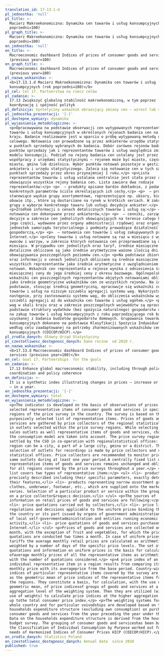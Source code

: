 ```yaml
---
translation_id: 17-13-1-d
pl_jednostka: 'null'
pl_title: >-
  Macierz Makroekonomiczna: Dynamika cen towarów i usług konsumpcyjnych (rok
  poprzedni=100)
pl_graph_title: >-
  Macierz Makroekonomiczna: Dynamika cen towarów i usług konsumpcyjnych (rok
  poprzedni=100)
en_jednostka: 'null'
en_title: >-
  Macroeconomic dashboard Indices of prices of consumer goods and services
  (previous year=100)
en_graph_title: >-
  Macroeconomic dashboard Indices of prices of consumer goods and services
  (previous year=100)
pl_nazwa_wskaznika: >-
  <b>17.13.1.d Macierz Makroekonomiczna: Dynamika cen towarów i usług
  konsumpcyjnych (rok poprzedni=100)</b>
pl_cel: Cel 17. Partnerstwa na rzecz celów
pl_zadanie: >-
  17.13 Zwiększyć globalną stabilność makroekonomiczną, w tym poprzez
  koordynację i spójność polityk
pl_definicja: Syntetyczny wskaźnik obrazujący zmiany cen – wzrost lub spadek – w ciągu roku.
pl_jednostka_prezentacji: '[-]'
pl_dostepne_wymiary: dynamika
pl_wyjasnienia_metodologiczne: >-
  <p>Opracowywana na podstawie obserwacji cen wytypowanych reprezentantów
  towarów i usług konsumpcyjnych w określonych rejonach badania cen na terenie
  kraju. Badanie realizowane jest w oparciu o próbę wytypowaną metodą doboru
  celowego. Notowania cen prowadzone są przez ankieterów urzędów statystycznych
  w punktach sprzedaży wybranych do badania. Dobór zarówno rejonów badania cen,
  punktów sprzedaży jak i reprezentantów towarów i usług uwzględnia zmiany w
  modelu konsumpcji. Podział na rejony badania cen ustalany jest przez GUS przy
  współpracy z urzędami statystycznymi – rejonem może być miasto, część dużego
  miasta, gmina lub dzielnica. Wybór punktów notowań pozostaje w gestii
  ankietera i urzędu statystycznego. Zaleca się notowanie cen w tych samych
  punktach sprzedaży przez okres przynajmniej 1 roku.</p> <p>Lista
  reprezentantów towarów i usług ustalana centralnie jest stała przez rok i
  obowiązuje wszystkie rejony badania cen. Lista zawiera dwa rodzaje
  reprezentantów:</p> <p>  – produkty opisane bardzo dokładnie, z podaniem
  konkretnych parametrów ściśle określających ich cechy,</p> <p>  – produkty
  stanowiące wąskie grupy asortymentowe, reprezentujące np. ubiory, bieliznę,
  obuwie itp., które są dostarczane na rynek w krótkich seriach. W zakresie tej
  grupy o wyborze konkretnego towaru lub usługi decyduje ankieter.</p>
  <p>Źródłem informacji o cenach detalicznych towarów i usług są:</p> <p>  –
  notowania cen dokonywane przez ankieterów,</p> <p>  – cenniki, zarządzenia i
  decyzje w zakresie cen jednolitych obowiązujących na terenie całego kraju lub
  jego części, wydawane przez organy administracji rządowej oraz organy
  jednostek samorządu terytorialnego i podmioty prowadzące działalność
  gospodarczą,</p> <p>  – notowania cen towarów i usług zakupywanych przez
  Internet.</p> <p>Ceny towarów i usług notowane są raz w miesiącu z wyjątkiem
  owoców i warzyw, w zakresie których notowania cen przeprowadzane są dwa razy w
  miesiącu. W przypadku cen jednolitych oraz taryf, średnie miesięczne ceny
  detaliczne obliczane są jako średnie arytmetyczne ważone ilością dni
  obowiązywania poszczególnych poziomów cen.</p> <p>Na podstawie zbioru notowań
  oraz informacji o cenach jednolitych obliczane są średnie miesięczne ceny
  wszystkich reprezentantów jako średnie arytmetyczne z uwzględnieniem liczby
  notowań. Wskaźnik cen reprezentanta w rejonie wynika z odniesienia średniej
  miesięcznej ceny do jego średniej ceny z okresu bazowego. Ogólnopolskie
  wskaźniki cen poszczególnych reprezentantów objętych notowaniami obliczane są
  jako średnie geometryczne wskaźników cen ze wszystkich rejonów. Na ich
  podstawie, stosując średnią geometryczną, opracowuje się wskaźniki cen grup
  towarów i usług na niższym szczeblu agregacji systemu wag. Wykorzystuje się je
  następnie, przy zastosowaniu systemu wag, do obliczenia wskaźników wyższych
  szczebli agregacji aż do wskaźnika cen towarów i usług ogółem.</p> <p>System
  wag w skali kraju oraz w zakresie poszczegolnych województw są opracowywane na
  podstawie struktury wydatków (bez spożycia naturalnego) gospodarstw domowych
  na zakup towarów i usług konsumpcyjnych z roku poprzedzającego rok badany,
  uzyskanej z badania budżetów gospodarstw domowych. Grupowania towarów i usług
  konsumpcyjnych dokonano na podstawie Klasyfikacji Spożycia Indywidualnego
  według celu zaadaptowanej na potrzeby zharmonizowanych wskaźników cen
  konsumpcyjnych (COICOP/HICP).</p>
pl_zrodlo_danych: Główny Urząd Statystyczny
pl_czestotliwosc_dostępnosc_danych: Dane roczne  od 2010 r.
en_nazwa_wskaznika: >-
  <b>17.13.d Macroeconomic dashboard Indices of prices of consumer goods and
  services (previous year=100)</b>
en_cel: Goal 17. Partnerships  for the goals
en_zadanie: >-
  17.13 Enhance global macroeconomic stability, including through policy
  coordination and policy coherence
en_definicja: >-
  It is a synthetic index illustrating changes in prices – increase or decrease
  – in a year.
en_jednostka_prezentacji: '[-]'
en_dostepne_wymiary: total
en_wyjasnienia_metodologiczne: >-
  <p>The indicator is developed on the basis of observations of prices of
  selected representative items of consumer goods and services in specific
  regions of the price survey in the country. The survey is based on the
  purposively selected list of representative items. Prices of goods and
  services are gathered by price collectors of the regional statistical offices
  in outlets selected within the price survey regions. While selecting regions,
  sales outlets as well representative items of goods and services, changes in
  the consumption model are taken into account. The price survey regions are
  settled by the CSO in co-operation with regionalstatistical offices: the
  region can be a city, a part of a large city, gmina or a district. The
  selection of outlets for recordings is made by price collectors and regional
  statistical offices. Price collectors are recommended to monitor prices in the
  same outlets during at least one year period.A centrally fixed list of
  representative items of goods and services remains unchanged and obligatory
  for all regions covered by the price surveys throughout a year.</p> <p>The
  list covers two types of representative items:</p> <ul> <li>- products
  precisely described including their specific parameters, exactly determining
  their features,</li> <li>- products representing narrow assortment groups like
  clothes, underwear, footwear, etc., which are supplied onto the market inshort
  series. Selection of a particular product or service within the group depends
  on a price collector&rsquo;s decision.</li> </ul> <p>The sources of
  information on retail prices of goods and services are following:</p> <ul>
  <li>- price quotations carried out by collectors,</li> <li>- price lists,
  regulations and decisions applicable to the uniform prices binding throughout
  the country or its part issued by organs of government administration, organs
  of local self-governmentadministration and entities running economic
  activity,</li> <li>- price quotations of goods and services purchased on the
  Internet.</li> </ul> <p>Prices of goods and services are collected once a
  month, with the exception of fruit and vegetables, for which the price
  quotations are conducted two times a month. In case of uniform prices and
  tariffs the average monthly retail prices are calculated as arithmetic means
  weighted by a number of days of the specific price levels. The set of
  quotations and information on uniform prices is the basis for calculation
  ofaverage monthly prices of all the representative items as arithmetic means,
  with the number of quotations considered.</p> <p>A price index of an
  individual representative item in a region results from comparing its average
  monthly price with its averageprice from the base period. Country-wide price
  indices of particular representative items covered by the survey are computed
  as the geometric mean of price indices of the representative items from all
  the regions. They constitute a basis, for calculation, with the use of the
  geometric mean, of price indicesof groups of goods and services at a lower
  aggregation level of the weighting system. Then they are utilized (with the
  use of weights) to calculate price indices at the higher aggregation levels -
  up tothe total consumer price index.</p> <p>The weighting systems for the
  whole country and for particular voivodships are developed based on the
  households expenditure structure (excluding own consumption) on purchasing
  consumer goods and services from the year preceding the year under the survey.
  Data on the households expenditure structure is derived from the household
  budget survey. The grouping of consumer goods and serviceshas been based on
  the Classification of Individual Consumption by Purpose worked out for the
  needs of Harmonized Indices of Consumer Prices HICP (COICOP/HICP).</p>
en_zrodlo_danych: Statistics Poland
en_czestotliwosc_dostępnosc_danych: Annual data  since 2010
published: true
---
```

